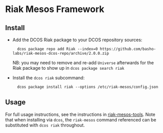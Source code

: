 # Riak Mesos Framework

## Install

- Add the DCOS Riak package to your DCOS repository sources:

		dcos package repo add Riak --index=0 https://github.com/basho-labs/riak-mesos-dcos-repo/archive/2.0.0.zip

	NB: you may need to remove and re-add `Universe` afterwards for the Riak package to show up in `dcos package search riak`

- Install the `dcos riak` subcommand:

		dcos package install riak --options /etc/riak-mesos/config.json


## Usage

For full usage instructions, see the instructions in [riak-mesos-tools](https://github.com/basho-labs/riak-mesos-tools#usage). Note that when installing via `dcos`, the `riak-mesos` command referenced can be substituted with `dcos riak` throughout.
